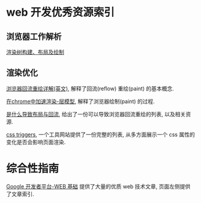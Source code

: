 # web 开发优秀资源索引

## 浏览器工作解析

[渲染树构建、布局及绘制](https://developers.google.com/web/fundamentals/performance/critical-rendering-path/render-tree-construction?hl=zh-cn)

## 渲染优化

[浏览器回流重绘详解(英文)](https://www.phpied.com/rendering-repaint-reflowrelayout-restyle/), 解释了回流(reflow) 重绘(paint) 的基本概念.

[在chrome中加速渲染-层模型](https://www.html5rocks.com/zh/tutorials/speed/layers/), 解释了浏览器绘制(paint) 的过程.

[是什么导致布局与回流](https://gist.github.com/paulirish/5d52fb081b3570c81e3a), 给出了一份可以导致浏览器回流重绘的列表, 以及相关资源.

[css triggers](https://csstriggers.com/), 一个工具网站提供了一份完整的列表, 从多方面展示一个 css 属性的变化是否会影响页面渲染.

# 综合性指南

[Google 开发者平台-WEB 基础](https://developers.google.com/web/fundamentals?hl=zh-cn) 提供了大量的优质 web 技术文章, 页面左侧提供了文章索引.